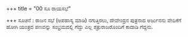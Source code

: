 +++
title = "00 ಸೂ ರಾಯಸಭೆ"

+++
ಸೂಚನೆ : ರಾಜನ ಸಭೆ (ಅಪಹಾಸ್ಯ ಮಾಡಿ) ನಗುತ್ತಿರಲು, ದೇವೇಂದ್ರನ ಪುತ್ರನಾದ ಅರ್ಜುನನು ವೇದಿಕೆಗೆ ಹೋಗಿ ಯಂತ್ರದ ಪಣವನ್ನು ಸಂಭ್ರಮದಲ್ಲಿ ಗೆದ್ದು ಎಲ್ಲ ಶತ್ರುರಾಜರೊಂದಿಗೆ ಕಾದಾಡಿ ಗೆದ್ದನು.